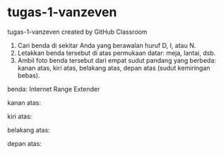# tugas-1-vanzeven
tugas-1-vanzeven created by GitHub Classroom

1. Cari benda di sekitar Anda yang berawalan huruf D, I, atau N.
2. Letakkan benda tersebut di atas permukaan datar: meja, lantai, dsb.
3. Ambil foto benda tersebut dari empat sudut pandang yang berbeda: kanan atas, kiri atas, belakang atas, depan atas (sudut kemiringan bebas).

benda: Internet Range Extender

kanan atas:

kiri atas:

belakang atas:

depan atas:
